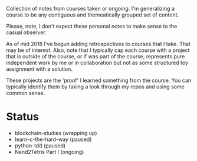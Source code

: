 Collection of notes from courses taken or ongoing. I'm generalizing a course to be any contiguous and themeatically grouped set of content.

Please, note, I don't expect these personal notes to make sense to the casual observer.

As of mid 2018 I've begun adding retrospectives to courses that I take. That may be of interest. Also, note that I typically cap each course with a project that is outside of the course, or if was part of the course, represents pure independent work by me or in collaboration but not as some structured toy assignment with a solution.

These projects are the 'proof' I learned something from the course. You can typically identify them by taking a look through my repos and using some common sense.

# Status
- blockchain-studies (wrapping up)
- learn-c-the-hard-way (paused)
- python-tdd (paused)
- Nand2Tetris Part I (ongoing) 
